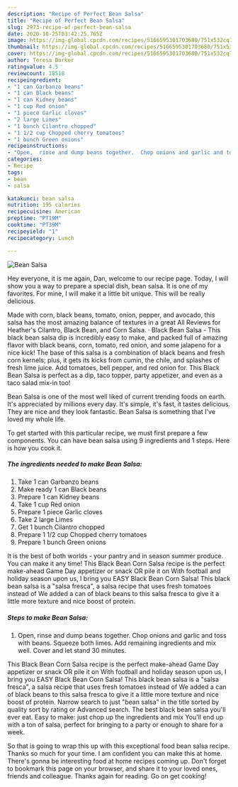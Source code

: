 ```yaml
---
description: "Recipe of Perfect Bean Salsa"
title: "Recipe of Perfect Bean Salsa"
slug: 2973-recipe-of-perfect-bean-salsa
date: 2020-10-25T03:42:25.765Z
image: https://img-global.cpcdn.com/recipes/5166595301703680/751x532cq70/bean-salsa-recipe-main-photo.jpg
thumbnail: https://img-global.cpcdn.com/recipes/5166595301703680/751x532cq70/bean-salsa-recipe-main-photo.jpg
cover: https://img-global.cpcdn.com/recipes/5166595301703680/751x532cq70/bean-salsa-recipe-main-photo.jpg
author: Teresa Barker
ratingvalue: 4.5
reviewcount: 18518
recipeingredient:
- "1 can Garbanzo beans"
- "1 can Black beans"
- "1 can Kidney beans"
- "1 cup Red onion"
- "1 piece Garlic cloves"
- "2 large Limes"
- "1 bunch Cilantro chopped"
- "1 1/2 cup Chopped cherry tomatoes"
- "1 bunch Green onions"
recipeinstructions:
- "Open,  rinse and dump beans together.  Chop onions and garlic and toss with beans.  Squeeze both limes.  Add remaining ingredients and mix well.  Cover and let stand  30 minutes."
categories:
- Recipe
tags:
- bean
- salsa

katakunci: bean salsa 
nutrition: 195 calories
recipecuisine: American
preptime: "PT19M"
cooktime: "PT39M"
recipeyield: "1"
recipecategory: Lunch

---
```



![Bean Salsa](https://img-global.cpcdn.com/recipes/5166595301703680/751x532cq70/bean-salsa-recipe-main-photo.jpg)

Hey everyone, it is me again, Dan, welcome to our recipe page. Today, I will show you a way to prepare a special dish, bean salsa. It is one of my favorites. For mine, I will make it a little bit unique. This will be really delicious.

Made with corn, black beans, tomato, onion, pepper, and avocado, this salsa has the most amazing balance of textures in a great All Reviews for Heather&#39;s Cilantro, Black Bean, and Corn Salsa. · Black Bean Salsa - This black bean salsa dip is incredibly easy to make, and packed full of amazing flavor with black beans, corn, tomato, red onion, and some jalapeno for a nice kick! The base of this salsa is a combination of black beans and fresh corn kernels; plus, it gets its kicks from cumin, the chile, and splashes of fresh lime juice. Add tomatoes, bell pepper, and red onion for. This Black Bean Salsa is perfect as a dip, taco topper, party appetizer, and even as a taco salad mix-in too!

Bean Salsa is one of the most well liked of current trending foods on earth. It's appreciated by millions every day. It's simple, it's fast, it tastes delicious. They are nice and they look fantastic. Bean Salsa is something that I've loved my whole life.


To get started with this particular recipe, we must first prepare a few components. You can have bean salsa using 9 ingredients and 1 steps. Here is how you cook it.

<!--inarticleads1-->

##### The ingredients needed to make Bean Salsa:

1. Take 1 can Garbanzo beans
1. Make ready 1 can Black beans
1. Prepare 1 can Kidney beans
1. Take 1 cup Red onion
1. Prepare 1 piece Garlic cloves
1. Take 2 large Limes
1. Get 1 bunch Cilantro chopped
1. Prepare 1 1/2 cup Chopped cherry tomatoes
1. Prepare 1 bunch Green onions


It is the best of both worlds - your pantry and in season summer produce. You can make it any time! This Black Bean Corn Salsa recipe is the perfect make-ahead Game Day appetizer or snack OR pile it on With football and holiday season upon us, I bring you EASY Black Bean Corn Salsa! This black bean salsa is a &#34;salsa fresca&#34;, a salsa recipe that uses fresh tomatoes instead of We added a can of black beans to this salsa fresca to give it a little more texture and nice boost of protein. 

<!--inarticleads2-->

##### Steps to make Bean Salsa:

1. Open,  rinse and dump beans together.  Chop onions and garlic and toss with beans.  Squeeze both limes.  Add remaining ingredients and mix well.  Cover and let stand  30 minutes.


This Black Bean Corn Salsa recipe is the perfect make-ahead Game Day appetizer or snack OR pile it on With football and holiday season upon us, I bring you EASY Black Bean Corn Salsa! This black bean salsa is a &#34;salsa fresca&#34;, a salsa recipe that uses fresh tomatoes instead of We added a can of black beans to this salsa fresca to give it a little more texture and nice boost of protein. Narrow search to just &#34;bean salsa&#34; in the title sorted by quality sort by rating or Advanced search. The best black bean salsa you&#39;ll ever eat. Easy to make: just chop up the ingredients and mix You&#39;ll end up with a ton of salsa, perfect for bringing to a party or enough to share for a week. 

So that is going to wrap this up with this exceptional food bean salsa recipe. Thanks so much for your time. I am confident you can make this at home. There's gonna be interesting food at home recipes coming up. Don't forget to bookmark this page on your browser, and share it to your loved ones, friends and colleague. Thanks again for reading. Go on get cooking!
